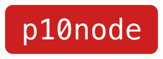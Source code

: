 <div align="center">
    <a href="https://p10node.com">
        <img width="512" src="./images//p10node-logo.svg">
    </a>
</div>


